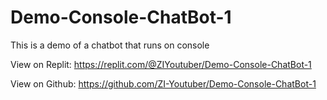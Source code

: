 # Demo-Console-ChatBot-1
This is a demo of a chatbot that runs on console

View on Replit: https://replit.com/@ZIYoutuber/Demo-Console-ChatBot-1

View on Github: https://github.com/ZI-Youtuber/Demo-Console-ChatBot-1




